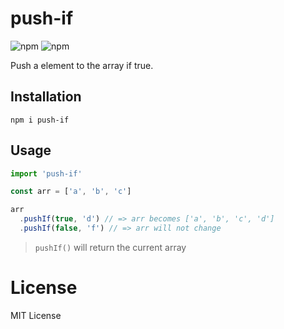 # push-if

![npm](https://img.shields.io/npm/v/push-if.svg)
![npm](https://img.shields.io/npm/dm/push-if.svg)

Push a element to the array if true.

## Installation

```
npm i push-if
```

## Usage

```js
import 'push-if'

const arr = ['a', 'b', 'c']

arr
  .pushIf(true, 'd') // => arr becomes ['a', 'b', 'c', 'd']
  .pushIf(false, 'f') // => arr will not change
```

> `pushIf()` will return the current array

# License

MIT License